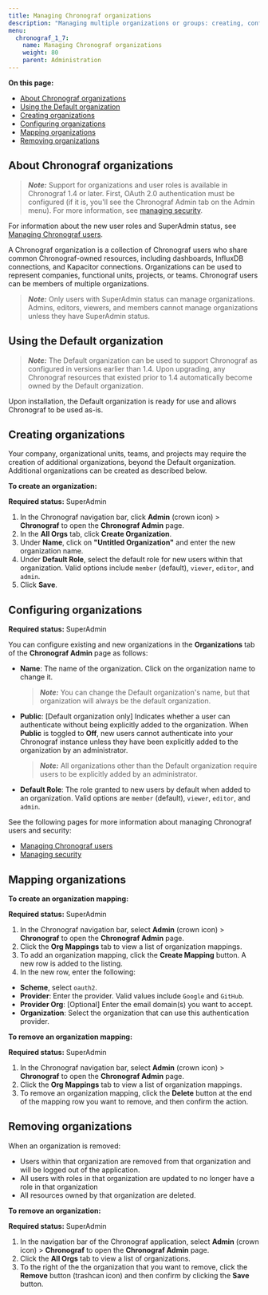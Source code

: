 ```yaml
---
title: Managing Chronograf organizations
description: "Managing multiple organizations or groups: creating, configuring, mapping, and removing organizations."
menu:
  chronograf_1_7:
    name: Managing Chronograf organizations
    weight: 80
    parent: Administration
---
```


**On this page:**

* [About Chronograf organizations](#about-chronograf-organizations)
* [Using the Default organization](#using-the-default-organization)
* [Creating organizations](#creating-organizations)
* [Configuring organizations](#configuring-organizations)
* [Mapping organizations](#mapping-organizations)
* [Removing organizations](#removing-organizations)


## About Chronograf organizations

> ***Note:*** Support for organizations and user roles is available in Chronograf 1.4 or later. 
First, OAuth 2.0 authentication must be configured (if it is, you'll see the Chronograf Admin tab on the Admin menu).
For more information, see [managing security](/chronograf/v1.7/administration/managing-security/).

For information about the new user roles and SuperAdmin status, see [Managing Chronograf users](/chronograf/v1.7/administration/managing-chronograf-users/).

A Chronograf organization is a collection of Chronograf users who share common Chronograf-owned resources, including dashboards, InfluxDB connections, and Kapacitor connections. Organizations can be used to represent companies, functional units, projects, or teams. Chronograf users can be members of multiple organizations.

> ***Note:*** Only users with SuperAdmin status can manage organizations. Admins, editors, viewers, and members cannot manage organizations unless they have SuperAdmin status.

## Using the Default organization

>***Note:*** The Default organization can be used to support Chronograf as configured in versions earlier than 1.4.
> Upon upgrading, any Chronograf resources that existed prior to 1.4 automatically become owned by the Default organization.

Upon installation, the Default organization is ready for use and allows Chronograf to be used as-is.

## Creating organizations

Your company, organizational units, teams, and projects may require the creation of additional organizations, beyond the Default organization. Additional organizations can be created as described below.

**To create an organization:**

**Required status:** SuperAdmin

1) In the Chronograf navigation bar, click **Admin** (crown icon) > **Chronograf** to open the **Chronograf Admin** page.
2) In the **All Orgs** tab, click **Create Organization**.
3) Under **Name**, click on **"Untitled Organization"** and enter the new organization name.
4) Under **Default Role**, select the default role for new users within that organization. Valid options include `member` (default), `viewer`, `editor`, and `admin`.
5) Click **Save**.

## Configuring organizations

**Required status:** SuperAdmin

You can configure existing and new organizations in the **Organizations** tab of the **Chronograf Admin** page as follows:

* **Name**: The name of the organization. Click on the organization name to change it.

  > ***Note:*** You can change the Default organization's name, but that organization will always be the default organization.

* **Public**: [Default organization only] Indicates whether a user can authenticate without being explicitly added to the organization. When **Public** is toggled to **Off**, new users cannot authenticate into your Chronograf instance unless they have been explicitly added to the organization by an administrator.

  > ***Note:*** All organizations other than the Default organization require users to be explicitly added by an administrator.

* **Default Role**: The role granted to new users by default when added to an organization. Valid options are `member` (default), `viewer`, `editor`, and `admin`.

See the following pages for more information about managing Chronograf users and security:

* [Managing Chronograf users](/chronograf/v1.7/administration/managing-chronograf-users/)
* [Managing security](/chronograf/v1.7/administration/managing-security/)

## Mapping organizations

**To create an organization mapping:**

**Required status:** SuperAdmin

1) In the Chronograf navigation bar, select **Admin** (crown icon) > **Chronograf** to open the **Chronograf Admin** page.
2) Click the **Org Mappings** tab to view a list of organization mappings.
3) To add an organization mapping, click the **Create Mapping** button. A new row is added to the listing.
4) In the new row, enter the following:

- **Scheme**, select `oauth2`.
- **Provider**: Enter the provider. Valid values include `Google` and `GitHub`.
- **Provider Org**: [Optional] Enter the email domain(s) you want to accept.
- **Organization**: Select the organization that can use this authentication provider.

**To remove an organization mapping:**

**Required status:** SuperAdmin

1) In the Chronograf navigation bar, select **Admin** (crown icon) > **Chronograf** to open the **Chronograf Admin** page.
2) Click the **Org Mappings** tab to view a list of organization mappings.
3) To remove an organization mapping, click the **Delete** button at the end of the mapping row you want to remove, and then confirm the action.

## Removing organizations

When an organization is removed:

* Users within that organization are removed from that organization and will be logged out of the application.
* All users with roles in that organization are updated to no longer have a role in that organization
* All resources owned by that organization are deleted.


**To remove an organization:**

**Required status:** SuperAdmin

1) In the navigation bar of the Chronograf application, select **Admin** (crown icon) > **Chronograf** to open the **Chronograf Admin** page.
2) Click the **All Orgs** tab to view a list of organizations.
3) To the right of the the organization that you want to remove, click the **Remove** button (trashcan icon) and then confirm by clicking the **Save** button.
